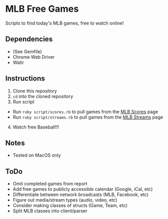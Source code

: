 # MLB Free Games

Scripts to find today's MLB games, free to watch online!

## Dependencies
+ (See Gemfile)
+ Chrome Web Driver
+ Watir

## Instructions
1. Clone this repository
2. `cd` into the cloned repository
3. Run script
  + Run `ruby script/scores.rb` to pull games from the [MLB Scores](https://www.mlb.com/scores) page
  + Run `ruby script/streams.rb` to pull games from the [MLB Streams](https://www.mlb.com/live-stream-games) page
4. Watch free Baseball!!!

## Notes
+ Tested on MacOS only

## ToDo
+ Omit completed games from report
+ Add free games to publicly accessible calendar (Google, iCal, etc)
+ Differentiate between network broadcasts (MLB, Facebook, etc)
+ Figure out media/stream types (audio, video, etc)
+ Consider making classes of structs (Game, Team, etc)
+ Split MLB classes into client/parser